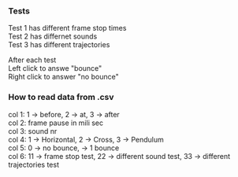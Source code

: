 ### Tests
Test 1 has different frame stop times  
Test 2 has differnet sounds  
Test 3 has different trajectories  

After each test  
Left click to answe "bounce"  
Right click to answer "no bounce"  

### How to read data from .csv
col 1: 1 -> before, 2 -> at, 3 -> after  
col 2: frame pause in mili sec  
col 3: sound nr  
col 4: 1 -> Horizontal, 2 -> Cross, 3 -> Pendulum  
col 5: 0 -> no bounce, -> 1 bounce   
col 6: 11 -> frame stop test, 22 -> different sound test, 33 -> different trajectories test  
